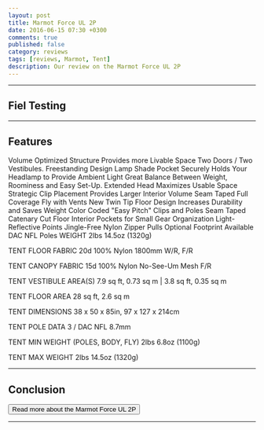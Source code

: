 ```yaml
---
layout: post
title: Marmot Force UL 2P
date: 2016-06-15 07:30 +0300
comments: true
published: false
category: reviews
tags: [reviews, Marmot, Tent]
description: Our review on the Marmot Force UL 2P
---
```


---

## Fiel Testing

---

## Features

Volume Optimized Structure Provides more Livable Space
Two Doors / Two Vestibules. Freestanding Design
Lamp Shade Pocket Securely Holds Your Headlamp to Provide Ambient Light
Great Balance Between Weight, Roominess and Easy Set-Up.
Extended Head Maximizes Usable Space
Strategic Clip Placement Provides Larger Interior Volume
Seam Taped Full Coverage Fly with Vents
New Twin Tip Floor Design Increases Durability and Saves Weight
Color Coded "Easy Pitch" Clips and Poles
Seam Taped Catenary Cut Floor
Interior Pockets for Small Gear Organization
Light-Reflective Points
Jingle-Free Nylon Zipper Pulls
Optional Footprint Available
DAC NFL Poles
WEIGHT
2lbs 14.5oz (1320g)

TENT FLOOR FABRIC
20d 100% Nylon 1800mm W/R, F/R

TENT CANOPY FABRIC
15d 100% Nylon No-See-Um Mesh F/R

TENT VESTIBULE AREA(S)
7.9 sq ft, 0.73 sq m | 3.8 sq ft, 0.35 sq m

TENT FLOOR AREA
28 sq ft, 2.6 sq m

TENT DIMENSIONS
38 x 50 x 85in, 97 x 127 x 214cm

TENT POLE DATA
3 / DAC NFL 8.7mm

TENT MIN WEIGHT (POLES, BODY, FLY)
2lbs 6.8oz (1100g)

TENT MAX WEIGHT
2lbs 14.5oz (1320g)

---

## Conclusion


<a href="http://www.backcountry.com/marmot-force-ul-2p-tent-2-person-3-season"><button type="button" class="btn btn-danger">Read more about the Marmot Force UL 2P</button></a>

---

<script type="text/javascript">
amzn_assoc_placement = "adunit0";
amzn_assoc_search_bar = "false";
amzn_assoc_tracking_id = "hikeve-20";
amzn_assoc_search_bar_position = "top";
amzn_assoc_ad_mode = "search";
amzn_assoc_ad_type = "smart";
amzn_assoc_marketplace = "amazon";
amzn_assoc_region = "US";
amzn_assoc_title = "Suggestions";
amzn_assoc_default_search_phrase = "tent 2-person Marmot";
amzn_assoc_default_category = "All";
amzn_assoc_linkid = "6ffac9f08a0f6e6712197377dc321a46";
</script>
<script src="//z-na.amazon-adsystem.com/widgets/onejs?MarketPlace=US"></script>
